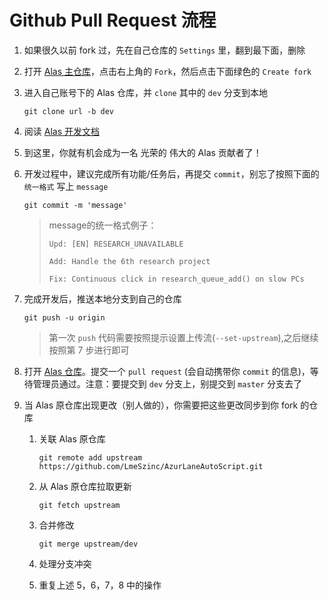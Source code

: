 # Github Pull Request 流程

1. 如果很久以前 fork 过，先在自己仓库的 `Settings` 里，翻到最下面，删除
2. 打开 [Alas 主仓库](https://github.com/LmeSzinc/AzurLaneAutoScript)，点击右上角的 `Fork`，然后点击下面绿色的 `Create fork`
3. 进入自己账号下的 Alas 仓库，并 `clone` 其中的 `dev` 分支到本地

    ```shell
    git clone url -b dev
    ```

4. 阅读 [Alas 开发文档](../develop/index.md)
5. 到这里，你就有机会成为一名 光荣的 伟大的 Alas 贡献者了！
6. 开发过程中，建议完成所有功能/任务后，再提交 `commit`，别忘了按照下面的 `统一格式` 写上 `message`

    ```shell
    git commit -m 'message'
    ```

    >    message的统一格式例子：
    > 
    >     Upd: [EN] RESEARCH_UNAVAILABLE
    > 
    >     Add: Handle the 6th research project
    > 
    >     Fix: Continuous click in research_queue_add() on slow PCs

7. 完成开发后，推送本地分支到自己的仓库

    ```shell
    git push -u origin
    ```
    > 第一次 `push` 代码需要按照提示设置上传流(`--set-upstream`),之后继续按照第 7 步进行即可

8.  打开 [Alas 仓库](https://github.com/LmeSzinc/AzurLaneAutoScript)。提交一个 `pull request` (会自动携带你 `commit` 的信息)，等待管理员通过。注意：要提交到 `dev` 分支上，别提交到 `master` 分支去了
9.  当 Alas 原仓库出现更改（别人做的），你需要把这些更改同步到你 fork 的仓库
    1. 关联 Alas 原仓库

        ```shell
        git remote add upstream https://github.com/LmeSzinc/AzurLaneAutoScript.git
        ```

    2. 从 Alas 原仓库拉取更新

        ```shell
        git fetch upstream
        ```

    3. 合并修改

        ```shell
        git merge upstream/dev
        ```

    4. 处理分支冲突


    5. 重复上述 5，6，7，8 中的操作
